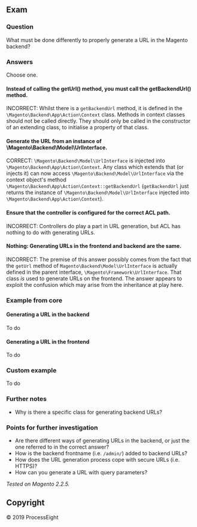 ## Exam

### Question
What must be done differently to properly generate a URL in the Magento backend?

### Answers

Choose one.

#### Instead of calling the getUrl() method, you must call the getBackendUrl() method.

INCORRECT: Whilst there is a `getBackendUrl` method, it is defined in the `\Magento\Backend\App\Action\Context` class. Methods in context classes should not be called directly. They should only be called in the constructor of an extending class, to initialise a property of that class.

#### Generate the URL from an instance of \Magento\Backend\Model\UrlInterface.

CORRECT: `\Magento\Backend\Model\UrlInterface` is injected into `\Magento\Backend\App\Action\Context`. Any class which extends that (or injects it) can now access `\Magento\Backend\Model\UrlInterface` via the context object's method `\Magento\Backend\App\Action\Context::getBackendUrl` (`getBackendUrl` just returns the instance of `\Magento\Backend\Model\UrlInterface` injected into `\Magento\Backend\App\Action\Context`).

#### Ensure that the controller is configured for the correct ACL path.

INCORRECT: Controllers do play a part in URL generation, but ACL has nothing to do with generating URLs.

#### Nothing: Generating URLs in the frontend and backend are the same.

INCORRECT: The premise of this answer possibly comes from the fact that the `getUrl` method of `Magento\Backend\Model\UrlInterface` is actually defined in the parent interface, `\Magento\Framework\UrlInterface`. That class _is_ used to generate URLs on the frontend. The answer appears to exploit the confusion which may arise from the inheritance at play here.

### Example from core

#### Generating a URL in the backend
To do

#### Generating a URL in the frontend
To do

### Custom example

To do

### Further notes
- Why is there a specific class for generating backend URLs?

### Points for further investigation

- Are there different ways of generating URLs in the backend, or just the one referred to in the correct answer?
- How is the backend frontname (i.e. `/admin/`) added to backend URLs?
- How does the URL generation process cope with secure URLs (i.e. HTTPS)?
- How can you generate a URL with query parameters?

_Tested on Magento 2.2.5._

## Copyright
&copy; 2019 ProcessEight
